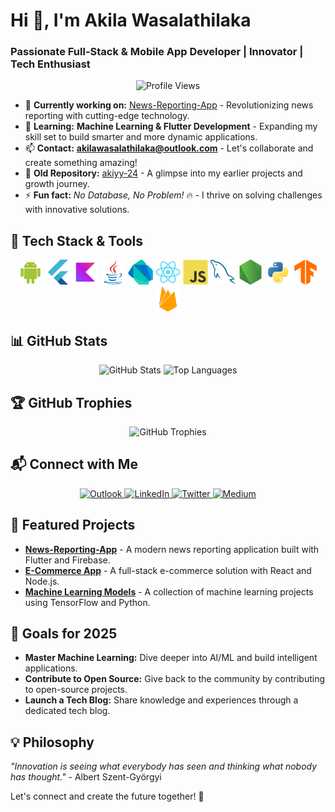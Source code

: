 # Hi 👋, I'm Akila Wasalathilaka

### Passionate Full-Stack & Mobile App Developer | Innovator | Tech Enthusiast

<p align="center">
    <img src="https://komarev.com/ghpvc/?username=akila-wasalathilaka&label=Profile%20views&color=ff6b6b&style=flat" alt="Profile Views" />
</p>

- 🔭 **Currently working on:** [News-Reporting-App](https://github.com/Akila-Wasalathilaka/News-reporting-app.git) - Revolutionizing news reporting with cutting-edge technology.
- 🌱 **Learning:** **Machine Learning & Flutter Development** - Expanding my skill set to build smarter and more dynamic applications.
- 📫 **Contact:** **akilawasalathilaka@outlook.com** - Let's collaborate and create something amazing!
- 🔗 **Old Repository:** [akiyy-24](https://github.com/akiyy-24) - A glimpse into my earlier projects and growth journey.
- ⚡ **Fun fact:** *No Database, No Problem!* 🔥 - I thrive on solving challenges with innovative solutions.

## 🚀 Tech Stack & Tools

<p align="center">
    <img src="https://raw.githubusercontent.com/devicons/devicon/master/icons/android/android-original.svg" alt="Android" width="40" height="40"/>
    <img src="https://raw.githubusercontent.com/devicons/devicon/master/icons/flutter/flutter-original.svg" alt="Flutter" width="40" height="40"/>
    <img src="https://raw.githubusercontent.com/devicons/devicon/master/icons/kotlin/kotlin-original.svg" alt="Kotlin" width="40" height="40"/>
    <img src="https://raw.githubusercontent.com/devicons/devicon/master/icons/java/java-original.svg" alt="Java" width="40" height="40"/>
    <img src="https://raw.githubusercontent.com/devicons/devicon/master/icons/dart/dart-original.svg" alt="Dart" width="40" height="40"/>
    <img src="https://raw.githubusercontent.com/devicons/devicon/master/icons/react/react-original.svg" alt="React" width="40" height="40"/>
    <img src="https://raw.githubusercontent.com/devicons/devicon/master/icons/javascript/javascript-original.svg" alt="JavaScript" width="40" height="40"/>
    <img src="https://raw.githubusercontent.com/devicons/devicon/master/icons/mysql/mysql-original.svg" alt="MySQL" width="40" height="40"/>
    <img src="https://raw.githubusercontent.com/devicons/devicon/master/icons/nodejs/nodejs-original.svg" alt="Node.js" width="40" height="40"/>
    <img src="https://raw.githubusercontent.com/devicons/devicon/master/icons/python/python-original.svg" alt="Python" width="40" height="40"/>
    <img src="https://raw.githubusercontent.com/devicons/devicon/master/icons/tensorflow/tensorflow-original.svg" alt="TensorFlow" width="40" height="40"/>
    <img src="https://raw.githubusercontent.com/devicons/devicon/master/icons/firebase/firebase-plain.svg" alt="Firebase" width="40" height="40"/>
</p>

## 📊 GitHub Stats

<p align="center">
    <img src="https://github-readme-stats.vercel.app/api?username=akila-wasalathilaka&show_icons=true&theme=dracula" alt="GitHub Stats"/>
    <img src="https://github-readme-stats.vercel.app/api/top-langs/?username=akila-wasalathilaka&layout=compact&theme=dracula" alt="Top Languages"/>
</p>

## 🏆 GitHub Trophies

<p align="center">
    <img src="https://github-profile-trophy.vercel.app/?username=akila-wasalathilaka&theme=dracula&no-frame=true&row=1&column=7" alt="GitHub Trophies"/>
</p>

## 📬 Connect with Me

<p align="center">
    <a href="mailto:akilawasalathilaka@outlook.com">
        <img src="https://img.shields.io/badge/Email-0078D4?style=for-the-badge&logo=microsoft-outlook&logoColor=white" alt="Outlook" />
    </a>
    <a href="https://linkedin.com/in/akila-wasalathilaka" target="_blank">
        <img src="https://img.shields.io/badge/LinkedIn-0077B5?style=for-the-badge&logo=linkedin&logoColor=white" alt="LinkedIn" />
    </a>
    <a href="https://twitter.com/akila_wasala" target="_blank">
        <img src="https://img.shields.io/badge/Twitter-1DA1F2?style=for-the-badge&logo=twitter&logoColor=white" alt="Twitter" />
    </a>
    <a href="https://medium.com/@akilawasalathilaka" target="_blank">
        <img src="https://img.shields.io/badge/Medium-12100E?style=for-the-badge&logo=medium&logoColor=white" alt="Medium" />
    </a>
</p>

## 🌟 Featured Projects

- **[News-Reporting-App](https://github.com/Akila-Wasalathilaka/News-reporting-app.git)** - A modern news reporting application built with Flutter and Firebase.
- **[E-Commerce App](https://github.com/Akila-Wasalathilaka/E-Commerce-App)** - A full-stack e-commerce solution with React and Node.js.
- **[Machine Learning Models](https://github.com/Akila-Wasalathilaka/ML-Projects)** - A collection of machine learning projects using TensorFlow and Python.


## 🎯 Goals for 2025

- **Master Machine Learning:** Dive deeper into AI/ML and build intelligent applications.
- **Contribute to Open Source:** Give back to the community by contributing to open-source projects.
- **Launch a Tech Blog:** Share knowledge and experiences through a dedicated tech blog.

## 💡 Philosophy

*"Innovation is seeing what everybody has seen and thinking what nobody has thought."* - Albert Szent-Györgyi

Let's connect and create the future together! 🚀

